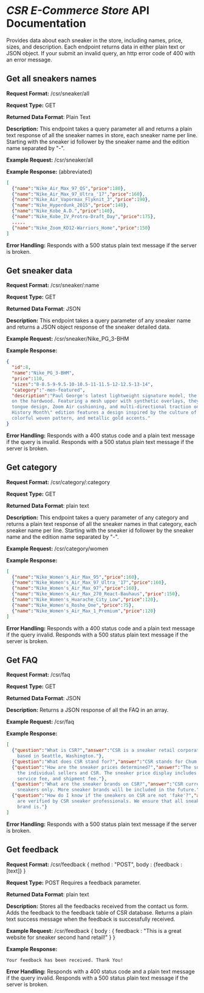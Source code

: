 # *CSR E-Commerce Store* API Documentation
Provides data about each sneaker in the store, including names, price, sizes, and description. Each
endpoint returns data in either plain text or JSON object. If your submit an invalid query, an http
error code of 400 with an error message.

## Get all sneakers names
**Request Format:** /csr/sneaker/all

**Request Type:** GET

**Returned Data Format**: Plain Text

**Description:** This endpoint takes a query parameter all and returns a plain text response of all
                 the sneaker names in store, each sneaker name per line. Starting with the sneaker
                 id follower by the sneaker name and the edition name separated by "-".

**Example Request:** /csr/sneaker/all

**Example Response:** (abbreviated)

```json
[
  {"name":"Nike_Air_Max_97_QS","price":180},
  {"name":"Nike_Air_Max_97_Ultra_'17","price":160},
  {"name":"Nike_Air_Vapormax_Flyknit_3","price":190},
  {"name":"Nike_Hyperdunk_2015","price":140},
  {"name":"Nike_Kobe_A.D.","price":140},
  {"name":"Nike_Kobe_IV_Protro-Draft_Day","price":175},
  .....
  {"name":"Nike_Zoom_KD12-Warriors_Home","price":150}
]
```

**Error Handling:**
Responds with a 500 status plain text message if the server is broken.

## Get sneaker data
**Request Format:** /csr/sneaker/:name

**Request Type:** GET

**Returned Data Format**: JSON

**Description:** This endpoint takes a query parameter of any sneaker name and returns a JSON
                 object response of the sneaker detailed data.

**Example Request:** /csr/sneaker/Nike_PG_3-BHM

**Example Response:**

```json
{
  "id":8,
  "name":"Nike_PG_3-BHM",
  "price":110,
  "sizes":"8-8.5-9-9.5-10-10.5-11-11.5-12-12.5-13-14",
  "category":"-men-featured",
  "description":"Paul George's latest lightweight signature model, the Nike PG3 is built to excel
  on the hardwood. Featuring a mesh upper with synthetic overlays, they also have an integrated
  tongue design, Zoom Air cushioning, and multi-directional traction on the outsole. This \"Black
  History Month\" edition features a design inspired by the culture of the Congo, including
  colorful woven pattern, and metallic gold accents."
}
```

**Error Handling:**
Responds with a 400 status code and a plain text message if the query is invalid. Responds with a
500 status plain text message if the server is broken.

## Get category
**Request Format:** /csr/category/:category

**Request Type:** GET

**Returned Data Format**: plain text

**Description:** This endpoint takes a query parameter of any category and returns a plain text
                 response of all the sneaker names in that category, each sneaker name per line.
                 Starting with the sneaker id follower by the sneaker name and the edition name
                 separated by "-".

**Example Request:** /csr/category/women

**Example Response:**

```json
[
  {"name":"Nike_Women's_Air_Max_95","price":160},
  {"name":"Nike_Women's_Air_Max_97_Ultra_'17","price":160},
  {"name":"Nike_Women's_Air_Max_97","price":160},
  {"name":"Nike_Women's_Air_Max_270_React-Bauhaus","price":150},
  {"name":"Nike_Women's_Huarache_City_Low","price":120},
  {"name":"Nike_Women's_Roshe_One","price":75},
  {"name":"Nike_Women's_Air_Max_1_Premium","price":120}
]
```

**Error Handling:**
Responds with a 400 status code and a plain text message if the query invalid. Responds with a
500 status plain text message if the server is broken.

## Get FAQ
**Request Format:** /csr/faq

**Request Type:** GET

**Returned Data Format**: JSON

**Description:** Returns a JSON response of all the FAQ in an array.

**Example Request:** /csr/faq

**Example Response:**

```json
[
  {"question":"What is CSR?","answer":"CSR is a sneaker retail corporation founded in 2019,
    based in Seattle, Washington."},
  {"question":"What does CSR stand for?","answer":"CSR stands for Chum's Sneaker Retail. "},
  {"question":"How are the sneaker prices determined?","answer":"The sneaker prices are set by
    the individual sellers and CSR. The sneaker price display includes the cost of the sneaker,
    service fee, and shipment fee."},
  {"question":"What are the sneaker brands on CSR?","answer":"CSR currently sells Nike brand
    sneakers only. More sneaker brands will be included in the future."},
  {"question":"How do I know if the sneakers on CSR are not 'fake'?","answer":"All sneakers on CSR
    are verified by CSR sneaker professionals. We ensure that all sneakers are as real as our
    brand is."}
]
```

**Error Handling:**
Responds with a 500 status plain text message if the server is broken.

## Get feedback
**Request Format:** /csr/feedback
                    { method : "POST", body : {feedback : [text]} }

**Request Type:** POST
                  Requires a feedback parameter.

**Returned Data Format**: plain text

**Description:** Stores all the feedbacks received from the contact us form. Adds the feedback to
                the feedback table of CSR database. Returns a plain text success message when the
                feedback is successfully received.

**Example Request:** /csr/feedback
                    {
                      body : {
                        feedback : "This is a great website for sneaker second hand retail!"
                      }
                    }

**Example Response:**

```
Your feedback has been received. Thank You!
```

**Error Handling:**
Responds with a 400 status code and a plain text message if the query invalid. Responds with a
500 status plain text message if the server is broken.